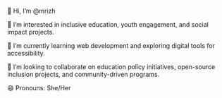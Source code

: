 👋 Hi, I’m @mrizh

👀 I’m interested in inclusive education, youth engagement, and social impact projects.

🌱 I’m currently learning web development and exploring digital tools for accessibility.

💞️ I’m looking to collaborate on education policy initiatives, open-source inclusion projects, and community-driven programs.

😄 Pronouns: She/Her 

<!---
mrizhvadze/mrizhvadze is a ✨ special ✨ repository because its `README.md` (this file) appears on your GitHub profile.
You can click the Preview link to take a look at your changes.
--->
